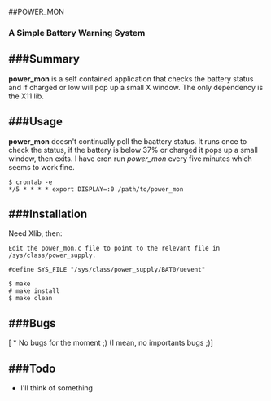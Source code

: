 ##POWER_MON
### A Simple Battery Warning System


###Summary
-------

**power_mon** is a self contained application that checks the battery status
	and if charged or low will pop up a small X window. The only dependency 
	is the X11 lib.


###Usage
-----

**power_mon** doesn't continually poll the baattery status. It runs once to check
	the status, if the battery is below 37% or charged it pops up a small window,
	then exits.
	I have cron run *power_mon* every five minutes which seems to work fine.

	$ crontab -e
	*/5 * * * * export DISPLAY=:0 /path/to/power_mon

###Installation
------------

Need Xlib, then:

    Edit the power_mon.c file to point to the relevant file in
    /sys/class/power_supply.

    #define SYS_FILE "/sys/class/power_supply/BAT0/uevent"

    $ make
    # make install
    $ make clean


###Bugs
----

[ * No bugs for the moment ;) (I mean, no importants bugs ;)]


###Todo
----

  * I'll think of something

